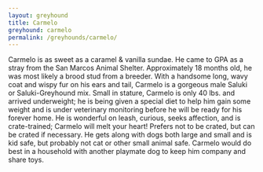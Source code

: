 ```yaml
---
layout: greyhound
title: Carmelo
greyhound: carmelo
permalink: /greyhounds/carmelo/
---
```


Carmelo is as sweet as a caramel & vanilla sundae.  He came to GPA as a stray from the San Marcos Animal Shelter.
Approximately 18 months old, he was most likely a brood stud from a breeder.  With a handsome long, wavy coat and wispy
fur on his ears and tail, Carmelo is a gorgeous male Saluki or Saluki-Greyhound mix.  Small in stature, Carmelo is only
40 lbs. and arrived underweight; he is being given a special diet to help him gain some weight and is under veterinary
monitoring before he will be ready for his forever home.  He is wonderful on leash, curious, seeks affection, and is
crate-trained; Carmelo will melt your heart! Prefers not to be crated, but can be crated if necessary. He gets along
with dogs both large and small and is kid safe, but probably not cat or other small animal safe. Carmelo would do best
in a household with another playmate dog to keep him company and share toys.

